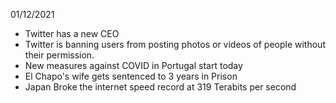 01/12/2021

- Twitter has a new CEO
- Twitter is banning users from posting photos or videos of people without their permission.
- New measures against COVID in Portugal start today
- El Chapo's wife gets sentenced to 3 years in Prison
- Japan Broke the internet speed record at 319 Terabits per second